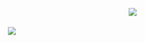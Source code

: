 <img align="right" src="https://visitor-badge.laobi.icu/badge?page_id=mhenaammour.mhenaammour" />

<h1 align="center">
    <img src="https://readme-typing-svg.herokuapp.com/?font=Righteous&size=35&center=true&vCenter=true&width=500&height=70&duration=4000&lines=Hi+There!+👋;+I'm+m'hena+Ammour!;" />
</h1>
